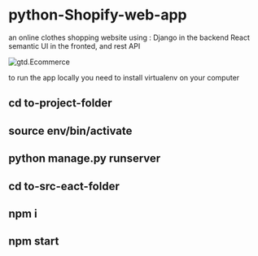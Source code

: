 # python-Shopify-web-app
an online clothes shopping website using :
Django in the backend 
React semantic UI in the fronted, and rest API

![gtd.Ecommerce](https://i.ibb.co/qBKgw4y/gtd-eccomerce-mackbook-mockup.png)


to run the app locally
you need to install virtualenv on your computer

## cd to-project-folder

## source env/bin/activate

## python manage.py runserver

## cd to-src-eact-folder
## npm i
## npm start
